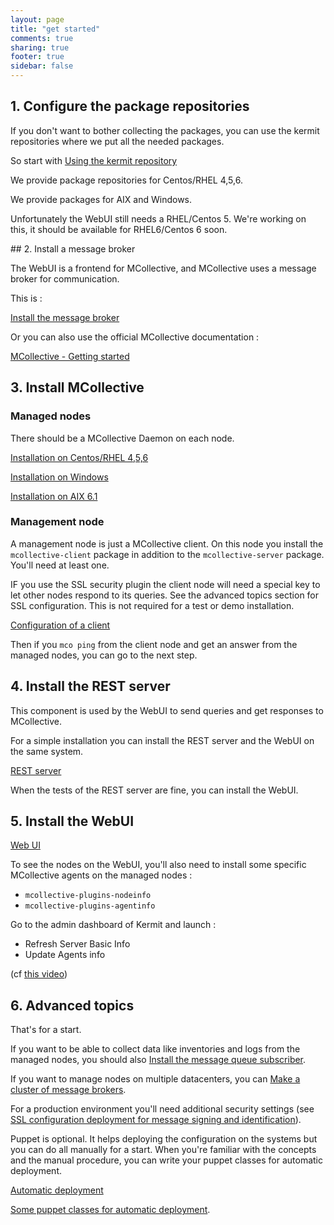 ```yaml
---
layout: page
title: "get started"
comments: true
sharing: true
footer: true
sidebar: false 
---
```



## 1. Configure the package repositories

If you don't want to bother collecting the packages, you can use the kermit repositories where we put all the needed packages.

So start with [Using the kermit repository](/doc/using_the_repo.html)

We provide package repositories for Centos/RHEL 4,5,6. 

We provide packages for AIX and Windows.

Unfortunately the WebUI still needs a RHEL/Centos 5. We're working on this, it should be available for RHEL6/Centos 6 soon.

## 2. Install a message broker

The WebUI is a frontend for MCollective, and MCollective uses a message broker for communication.

This is :

[Install the message broker](/doc/mcollective/broker_activemq_install.html)

Or you can also use the official MCollective documentation :

[MCollective - Getting started](http://docs.puppetlabs.com/mcollective/reference/basic/gettingstarted.html#download-and-install)

## 3. Install MCollective

### Managed nodes

There should be a MCollective Daemon on each node.

[Installation on Centos/RHEL 4,5,6](/doc/mcollective/rhel_install.html)

[Installation on Windows](/doc/mcollective/windows_install.html)

[Installation on AIX 6.1](/doc/mcollective/aix_install.html)

### Management node

A management node is just a MCollective client. On this node you install the `mcollective-client` package in addition to the `mcollective-server` package. You'll need at least one. 

IF you use the SSL security plugin the client node will need a special key to let other nodes respond to its queries. See the advanced topics section for SSL configuration. This is not required for a test or demo installation.

[Configuration of a client](/doc/mcollective/client.html)

Then if you `mco ping` from the client node and get an answer from the managed nodes, you can go to the next step.

## 4. Install the REST server

This component is used by the WebUI to send queries and get responses to MCollective.

For a simple installation you can install the REST server and the WebUI on the same system.

[REST server](/doc/restmco/install.html)

When the tests of the REST server are fine, you can install the WebUI.

## 5. Install the WebUI

[Web UI](http://www.kermit.fr/documentation/webui/install.html)

To see the nodes on the WebUI, you'll also need to install some specific MCollective agents on the managed nodes :

* `mcollective-plugins-nodeinfo`
* `mcollective-plugins-agentinfo`

Go to the admin dashboard of Kermit and launch :

* Refresh Server Basic Info
* Update Agents info

(cf [this video](http://www.youtube.com/watch?v=cN-ZmtemdMI&list=PLE6AD5E02BB4B773D&index=4&feature=plpp_video))

## 6. Advanced topics

That's for a start.

If you want to be able to collect data like inventories and logs from the managed nodes, you should also [Install the message queue subscriber](http://www.kermit.fr/documentation/mqrecv/install.html).


If you want to manage nodes on multiple datacenters, you can [Make a cluster of message brokers](http://www.kermit.fr/documentation/mcollective/cluster.html).


For a production environment you'll need additional security settings (see [SSL configuration deployment for message signing and identification](http://www.kermit.fr/documentation/mcollective/ssl.html)).


Puppet is optional. It helps deploying the configuration on the systems but you can do all manually for a start.
When you're familiar with the concepts and the manual procedure, you can write your puppet classes for automatic deployment.

[Automatic deployment](/doc/mcollective/autodeploy.html)

[Some puppet classes for automatic deployment](https://github.com/thinkfr/puppetclasses).

